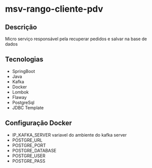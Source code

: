 # msv-rango-cliente-pdv

## Descrição
 Micro serviço responsável pela recuperar pedidos e salvar na base de dados
 
## Tecnologias 
- SpringBoot
- Java
- Kafka
- Docker
- Lombok
- Flaway
- PostgreSql
- JDBC Template
 
## Configuração Docker
- IP_KAFKA_SERVER variavel do ambiente do kafka server
- POSTGRE_URL
- POSTGRE_PORT
- POSTGRE_DATABASE
- POSTGRE_USER
- POSTGRE_PASS
